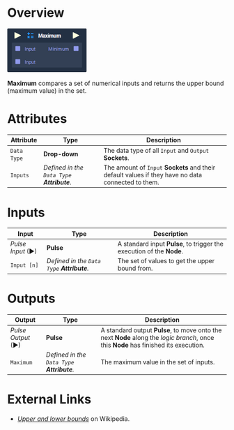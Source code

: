 # Overview

![](../../.gitbook/assets/node-maximum.png)

**Maximum** compares a set of numerical inputs and returns the upper bound (maximum value) in the set.

# Attributes

|Attribute|Type|Description|
|---|---|---|
|`Data Type`|**Drop-down**|The data type of all `Input` and `Output` **Sockets**.|
|`Inputs`|*Defined in the `Data Type` **Attribute***.|The amount of `Input` **Sockets** and their default values if they have no data connected to them.|

# Inputs

|Input|Type|Description|
|---|---|---|
|*Pulse Input* (►)|**Pulse**|A standard input **Pulse**, to trigger the execution of the **Node**.|
|`Input [n]`|*Defined in the `Data Type` **Attribute**.*|The set of values to get the upper bound from.|

# Outputs

|Output|Type|Description|
|---|---|---|
|*Pulse Output* (►)|**Pulse**|A standard output **Pulse**, to move onto the next **Node** along the *logic branch*, once this **Node** has finished its execution.|
|`Maximum`|*Defined in the `Data Type` **Attribute**.*|The maximum value in the set of inputs.|

# External Links

- [*Upper and lower bounds*](https://en.wikipedia.org/wiki/Upper_and_lower_bounds) on Wikipedia.